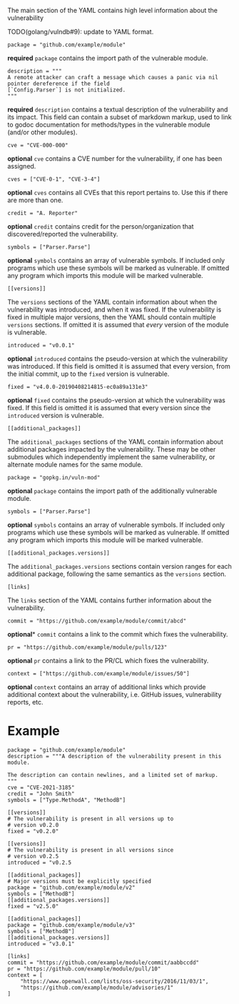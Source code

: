 The main section of the YAML contains high level information about the vulnerability

TODO(golang/vulndb#9): update to YAML format.
```
package = "github.com/example/module"
```
**required** `package` contains the import path of the vulnerable module.

```
description = """
A remote attacker can craft a message which causes a panic via nil pointer dereference if the field
[`Config.Parser`] is not initialized.
"""
```
**required** `description` contains a textual description of the vulnerability and its impact. This field can contain a subset of markdown markup, used to link to godoc documentation for methods/types in the vulnerable module (and/or other modules).

```
cve = "CVE-000-000"
```
**optional** `cve` contains a CVE number for the vulnerability, if one has been assigned.

```
cves = ["CVE-0-1", "CVE-3-4"]
```
**optional** `cves` contains all CVEs that this report pertains to. Use this if
there are more than one.

```
credit = "A. Reporter"
```
**optional** `credit` contains credit for the person/organization that discovered/reported the vulnerability.

```
symbols = ["Parser.Parse"]
```
**optional** `symbols` contains an array of vulnerable symbols. If included only programs which use these symbols will be marked as vulnerable. If omitted any program which imports this module will be marked vulnerable.

```
[[versions]]
```
The `versions` sections of the YAML contain information about when the vulnerability was introduced, and when it was fixed. If the vulnerability is fixed in multiple major versions, then the YAML should contain multiple `versions` sections. If omitted it is assumed that _every_ version of the module is vulnerable.

```
introduced = "v0.0.1"
```
**optional** `introduced` contains the pseudo-version at which the vulnerability was introduced. If this field is omitted it is assumed that every version, from the initial commit, up to the `fixed` version is vulnerable.

```
fixed = "v4.0.0-20190408214815-ec0a89a131e3"
```
**optional** `fixed` contains the pseudo-version at which the vulnerability was fixed. If this field is omitted it is assumed that every version since the `introduced` version is vulnerable.

```
[[additional_packages]]
```
The `additional_packages` sections of the YAML contain information about additional packages impacted by the vulnerability. These may be other submodules which independently implement the same vulnerability, or alternate module names for the same module.

```
package = "gopkg.in/vuln-mod"
```
**optional** `package` contains the import path of the additionally vulnerable module.

```
symbols = ["Parser.Parse"]
```
**optional** `symbols` contains an array of vulnerable symbols. If included only programs which use these symbols will be marked as vulnerable. If omitted any program which imports this module will be marked vulnerable.

```
[[additional_packages.versions]]
```
The `additional_packages.versions` sections contain version ranges for each additional package, following the same semantics as the `versions` section.

```
[links]
```
The `links` section of the YAML contains further information about the vulnerability.

```
commit = "https://github.com/example/module/commit/abcd"
```
**optional*** `commit` contains a link to the commit which fixes the vulnerability.

```
pr = "https://github.com/example/module/pulls/123"
```
**optional** `pr` contains a link to the PR/CL which fixes the vulnerability.

```
context = ["https://github.com/example/module/issues/50"]
```
**optional** `context` contains an array of additional links which provide additional context about the vulnerability, i.e. GitHub issues, vulnerability reports, etc.

# Example

```
package = "github.com/example/module"
description = """A description of the vulnerability present in this module.

The description can contain newlines, and a limited set of markup.
"""
cve = "CVE-2021-3185"
credit = "John Smith"
symbols = ["Type.MethodA", "MethodB"]

[[versions]]
# The vulnerability is present in all versions up to
# version v0.2.0
fixed = "v0.2.0"

[[versions]]
# The vulnerability is present in all versions since
# version v0.2.5
introduced = "v0.2.5

[[additional_packages]]
# Major versions must be explicitly specified
package = "github.com/example/module/v2"
symbols = ["MethodB"]
[[additional_packages.versions]]
fixed = "v2.5.0"

[[additional_packages]]
package = "github.com/example/module/v3"
symbols = ["MethodB"]
[[additional_packages.versions]]
introduced = "v3.0.1"

[links]
commit = "https://github.com/example/module/commit/aabbccdd"
pr = "https://github.com/example/module/pull/10"
context = [
    "https://www.openwall.com/lists/oss-security/2016/11/03/1",
    "https://github.com/example/module/advisories/1"
]
```
